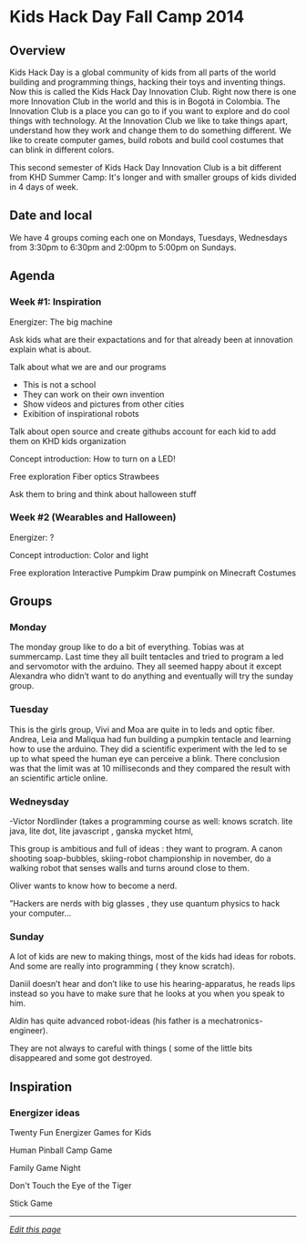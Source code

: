 # Kids Hack Day Fall Camp 2014

## Overview

Kids Hack Day is a global community of kids from all parts of the world building and programming things, hacking their toys and inventing things. Now this is called the Kids Hack Day Innovation Club. Right now there is one more Innovation Club in the world and this is in Bogotá in Colombia. The Innovation Club is a place you can go to if you want to explore and do cool things with technology. At the Innovation Club we like to take things apart, understand how they work and change them to do something different. We like to create computer games, build robots and build cool costumes that can blink in different colors. 

This second semester of Kids Hack Day Innovation Club is a bit different from KHD Summer Camp: It's longer and with smaller groups of kids divided in 4 days of week.


## Date and local
We have 4 groups coming each one on Mondays, Tuesdays, Wednesdays from 3:30pm to 6:30pm and 2:00pm to 5:00pm on Sundays.

## Agenda

### Week #1: Inspiration

Energizer: The big machine

Ask kids what are their expactations and for that already been at innovation explain what is about.

Talk about what we are and our programs
- This is not a school
- They can work on their own invention
- Show videos and pictures from other cities
- Exibition of inspirational robots

Talk about open source and create githubs account for each kid to add them on KHD kids organization

Concept introduction: How to turn on a LED!

Free exploration
Fiber optics
Strawbees

Ask them to bring and think about halloween stuff

### Week #2 (Wearables and Halloween)

Energizer: ?

Concept introduction: Color and light

Free exploration
Interactive Pumpkim
Draw pumpink on Minecraft
Costumes

## Groups 

### Monday 

The monday group like to do a bit of everything. Tobias was at summercamp. Last time they all built tentacles and tried to program a led and servomotor with the arduino. They all seemed happy about it except Alexandra who didn’t want to do anything and eventually will try the sunday group. 

### Tuesday

This is the girls group, Vivi and Moa are quite in to leds and optic fiber. Andrea, Leia and Maliqua had fun building a pumpkin tentacle and learning how to use the arduino. They did a scientific experiment with the led to se up to what speed the human eye can perceive a blink. There conclusion was that the limit was at 10 milliseconds and they compared the result with an scientific article online. 

### Wedneysday

-Victor Nordlinder (takes a programming course as well: knows scratch. lite java, lite dot, lite javascript , ganska mycket html, 

This group is ambitious and full of ideas : they want to program. A canon shooting soap-bubbles, skiing-robot championship in november, do a walking robot that senses walls and turns around close to them. 

Oliver wants to know how to become a nerd. 

”Hackers are nerds with big glasses , they use quantum physics to hack your computer…

### Sunday
A lot of kids are new to making things, most of the kids had ideas for robots. And some are really into programming ( they know scratch). 

Daniil doesn’t hear and don’t like to use his hearing-apparatus, he reads lips instead so you have to make sure that he looks at you when you speak to him. 

Aldin has quite advanced robot-ideas (his father is a mechatronics-engineer). 

They are not always to careful with things ( some of the little bits disappeared and some got destroyed. 


## Inspiration
### Energizer ideas

Twenty Fun Energizer Games for Kids
[](https://www.youtube.com/watch?v=IzfDpevboyY)

Human Pinball Camp Game
[](https://www.youtube.com/watch?v=y-_iF1mDbv8)

Family Game Night
[](https://www.youtube.com/watch?v=DKbE61IaYQ4)

Don't Touch the Eye of the Tiger
[](https://www.youtube.com/watch?v=L47kRHjDQwA)

Stick Game
[](https://www.youtube.com/watch?v=O1nycryLEbE)

------
*[Edit this page](https://github.com/KidsHackDay/wiki/edit/gh-pages/events/falls-camp-2014.md)*

